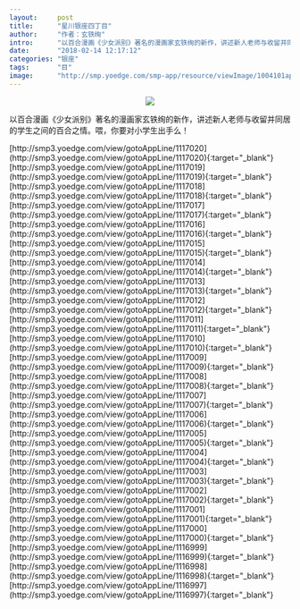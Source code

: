 ```yaml
---
layout:     post
title:      "星川银座四丁目"
author:     "作者：玄铁绚"
intro:      "以百合漫画《少女派别》著名的漫画家玄铁绚的新作，讲述新人老师与收留并同居的学生之间的百合之情。喂，你要对小学生出手么！"
date:       "2018-02-14 12:17:12"
categories: "银座"
tags:       "目"
image:      "http://smp.yoedge.com/smp-app/resource/viewImage/1004101appline.png"
---
```

<div style="text-align: center">
<p><img src="http://smp.yoedge.com/smp-app/resource/viewImage/1004101appline.png"/></p>
</div>
<p class="post-meta">
<span>以百合漫画《少女派别》著名的漫画家玄铁绚的新作，讲述新人老师与收留并同居的学生之间的百合之情。喂，你要对小学生出手么！</span>
</p>
[http://smp3.yoedge.com/view/gotoAppLine/1117020](http://smp3.yoedge.com/view/gotoAppLine/1117020){:target="_blank"}
[http://smp3.yoedge.com/view/gotoAppLine/1117019](http://smp3.yoedge.com/view/gotoAppLine/1117019){:target="_blank"}
[http://smp3.yoedge.com/view/gotoAppLine/1117018](http://smp3.yoedge.com/view/gotoAppLine/1117018){:target="_blank"}
[http://smp3.yoedge.com/view/gotoAppLine/1117017](http://smp3.yoedge.com/view/gotoAppLine/1117017){:target="_blank"}
[http://smp3.yoedge.com/view/gotoAppLine/1117016](http://smp3.yoedge.com/view/gotoAppLine/1117016){:target="_blank"}
[http://smp3.yoedge.com/view/gotoAppLine/1117015](http://smp3.yoedge.com/view/gotoAppLine/1117015){:target="_blank"}
[http://smp3.yoedge.com/view/gotoAppLine/1117014](http://smp3.yoedge.com/view/gotoAppLine/1117014){:target="_blank"}
[http://smp3.yoedge.com/view/gotoAppLine/1117013](http://smp3.yoedge.com/view/gotoAppLine/1117013){:target="_blank"}
[http://smp3.yoedge.com/view/gotoAppLine/1117012](http://smp3.yoedge.com/view/gotoAppLine/1117012){:target="_blank"}
[http://smp3.yoedge.com/view/gotoAppLine/1117011](http://smp3.yoedge.com/view/gotoAppLine/1117011){:target="_blank"}
[http://smp3.yoedge.com/view/gotoAppLine/1117010](http://smp3.yoedge.com/view/gotoAppLine/1117010){:target="_blank"}
[http://smp3.yoedge.com/view/gotoAppLine/1117009](http://smp3.yoedge.com/view/gotoAppLine/1117009){:target="_blank"}
[http://smp3.yoedge.com/view/gotoAppLine/1117008](http://smp3.yoedge.com/view/gotoAppLine/1117008){:target="_blank"}
[http://smp3.yoedge.com/view/gotoAppLine/1117007](http://smp3.yoedge.com/view/gotoAppLine/1117007){:target="_blank"}
[http://smp3.yoedge.com/view/gotoAppLine/1117006](http://smp3.yoedge.com/view/gotoAppLine/1117006){:target="_blank"}
[http://smp3.yoedge.com/view/gotoAppLine/1117005](http://smp3.yoedge.com/view/gotoAppLine/1117005){:target="_blank"}
[http://smp3.yoedge.com/view/gotoAppLine/1117004](http://smp3.yoedge.com/view/gotoAppLine/1117004){:target="_blank"}
[http://smp3.yoedge.com/view/gotoAppLine/1117003](http://smp3.yoedge.com/view/gotoAppLine/1117003){:target="_blank"}
[http://smp3.yoedge.com/view/gotoAppLine/1117002](http://smp3.yoedge.com/view/gotoAppLine/1117002){:target="_blank"}
[http://smp3.yoedge.com/view/gotoAppLine/1117001](http://smp3.yoedge.com/view/gotoAppLine/1117001){:target="_blank"}
[http://smp3.yoedge.com/view/gotoAppLine/1117000](http://smp3.yoedge.com/view/gotoAppLine/1117000){:target="_blank"}
[http://smp3.yoedge.com/view/gotoAppLine/1116999](http://smp3.yoedge.com/view/gotoAppLine/1116999){:target="_blank"}
[http://smp3.yoedge.com/view/gotoAppLine/1116998](http://smp3.yoedge.com/view/gotoAppLine/1116998){:target="_blank"}
[http://smp3.yoedge.com/view/gotoAppLine/1116997](http://smp3.yoedge.com/view/gotoAppLine/1116997){:target="_blank"}


